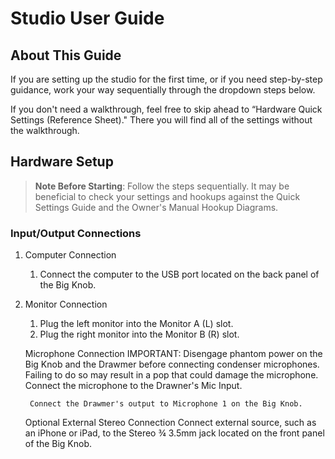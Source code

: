 # Studio User Guide 

## About This Guide

If you are setting up the studio for the first time, or if you need step-by-step guidance, work your way sequentially through the dropdown steps below. 

If you don't need a walkthrough, feel free to skip ahead to “Hardware Quick Settings (Reference Sheet)." There you will find all of the settings without the walkthrough. 

## Hardware Setup 

> **Note Before Starting**: Follow the steps sequentially. It may be beneficial to check your settings and hookups against the Quick Settings Guide and the Owner's Manual Hookup Diagrams.

### Input/Output Connections 

1. Computer Connection
   1. Connect the computer to the USB port located on the back panel of the Big Knob. 

2. Monitor Connection
   1. Plug the left monitor into the Monitor A (L) slot.
   2. Plug the right monitor into the Monitor B (R) slot.

         
    Microphone Connection 
        IMPORTANT: Disengage phantom power on the Big Knob and the Drawmer before connecting condenser microphones. Failing to do so may result in a pop that could damage the microphone. 
        Connect the microphone to the Drawner's Mic Input. 

        Connect the Drawmer's output to Microphone 1 on the Big Knob. 

         
    Optional External Stereo Connection 
        Connect external source, such as an iPhone or iPad, to the Stereo ¾ 3.5mm jack located on the front panel of the Big Knob. 
